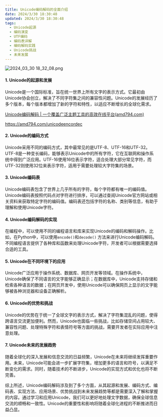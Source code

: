 ```yaml
---
title: Unicode编码解码的全面介绍
date: 2024/3/30 18:30:48
updated: 2024/3/30 18:30:48
tags:
  - Unicode起源
  - 编码演变
  - UTF编码
  - 编码表详解
  - 编码解码实践
  - Unicode挑战
  - 未来发展
---
```



<img src="https://static.cmdragon.cn/blog/images/2024_03_30 18_32_08.png@blog" title="2024_03_30 18_32_08.png" alt="2024_03_30 18_32_08.png"/>

#### 1. Unicode的起源和发展

Unicode是一个国际标准，旨在统一世界上所有文字的表示方式。它最初由Unicode协会创立，解决了不同字符集之间的兼容性问题。Unicode的发展经历了多个版本，每个版本都增加了新的字符和特性，以适应不断增长的全球化需求。

[Unicode编码解码 | 一个覆盖广泛主题工具的高效在线平台(amd794.com)](https://amd794.com/unicodeencordec)

https://amd794.com/unicodeencordec

#### 2. Unicode的编码方式

Unicode采用不同的编码方式，其中最常见的是UTF-8、UTF-16和UTF-32。UTF-8是一种变长编码，能够表示Unicode中的所有字符，它在互联网和操作系统中得到广泛应用。UTF-16使用16位表示字符，适合处理大部分常见字符，而UTF-32则使用32位来表示字符，适用于需要处理较大字符集的场景。

#### 3. Unicode编码表

Unicode编码表包含了世界上几乎所有的字符，每个字符都有唯一的编码值。Unicode编码表按照代码点对字符进行排序，可以通过查阅Unicode官方网站或相关资料来获取特定字符的编码值。编码表还包括字符的名称、类别等信息，有助于理解和使用Unicode字符。

#### 4. Unicode编码解码的实现

在编程中，可以使用不同的编程语言和库来实现Unicode的编码和解码操作。比如，在Python中，可以使用`encode()`和`decode()`
方法来进行Unicode编码解码。不同编程语言提供了各种库和函数来处理Unicode字符，开发者可以根据需要选择合适的工具。

#### 5. Unicode在不同环境下的应用

Unicode广泛应用于操作系统、数据库、网页开发等领域。在操作系统中，Unicode确保了不同语言的文字能够正确显示；在数据库中，Unicode支持存储和检索各种语言的数据；在网页开发中，使用Unicode可以确保网页上显示的文字能够被各种浏览器和设备正确解析。

#### 6. Unicode的优势和挑战

Unicode的优势在于统一了全球文字的表示方式，解决了字符集混乱的问题，使得跨语言交流更加便利。然而，Unicode也面临一些挑战，比如存储空间占用较大、兼容性问题、处理特殊字符和表情符号等方面的挑战，需要开发者在实际应用中注意处理。

#### 7. Unicode未来的发展趋势

随着全球化的深入发展和信息交流的日益频繁，Unicode在未来将继续发挥重要作用。未来，Unicode可能会进一步扩展字符集，增加更多的语言和符号，以满足不断变化的需求。同时，随着技术的不断进步，Unicode的实现方式和优化也将不断完善。

综上所述，Unicode编码解码涉及到了多个方面，从其起源和发展、编码方式、编码表、实现方法、应用场景、优势挑战到未来发展趋势等都是需要深入了解和掌握的内容。通过学习和应用Unicode，我们可以更好地处理文字数据，确保全球信息交流的顺畅和一致性。Unicode的重要性和影响将随着全球化进程的不断推进而日益凸显。